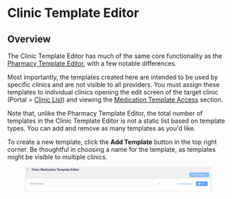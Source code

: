 # Clinic Template Editor

## Overview

The Clinic Template Editor has much of the same core functionality as the [Pharmacy Template Editor](pharmacy-template-editor.md), with a few notable differences.

Most importantly, the templates created here are intended to be used by specific clinics and are not visible to all providers. You must assign these templates to individual clinics opening the edit screen of the target clinic (Portal > [Clinic List](clinic-list/)) and viewing the [Medication Template Access](clinic-list/#adding-medicati) section.

Note that, unlike the Pharmacy Template Editor, the total number of templates in the Clinic Template Editor is not a static list based on template types. You can add and remove as many templates as you'd like.

To create a new template, click the **Add Template** button in the top right corner. Be thoughtful in choosing a name for the template, as templates might be visible to multiple clinics.

<figure><img src="../.gitbook/assets/image (235).png" alt=""><figcaption></figcaption></figure>
